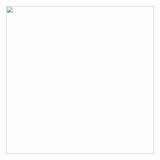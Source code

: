 <img src="https://user-images.githubusercontent.com/24539773/208638898-5a1f48c9-06f8-48b6-aa05-3fb6a5162efb.png" width=400>
